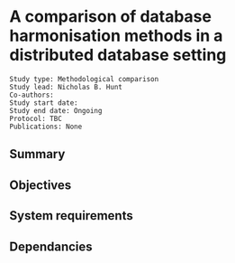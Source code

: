 # A comparison of database harmonisation methods in a distributed database setting


    Study type: Methodological comparison
    Study lead: Nicholas B. Hunt
    Co-authors: 
    Study start date: 
    Study end date: Ongoing
    Protocol: TBC
    Publications: None


## Summary

## Objectives

## System requirements

## Dependancies
